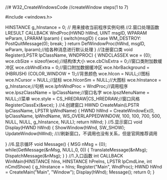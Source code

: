 //# W32_CreateWindowsCode
//createWindow steps(1 to 7)

#include <windows.h>

HINSTANCE g_hInstance = 0; // 用来接收当前程序实例句柄
//2.窗口处理函数
LRESULT CALLBACK WndProc(HWND hWnd, UINT msgID, WPARAM wParam, LPARAM lparam)
{
	switch(msgID)
	{
	case WM_DESTROY:
			PostQuitMessage(0);
			break;
	}
	return DefWindowProc(hWnd, msgID, wParam, lparam);//给各种消息进行默认处理
}
//注册窗口类
void Register(LPSTR lpClassName, WNDPROC)
{
	WNDCLASSEX wce = {0};
	wce.cbSize = sizeof(wce);//结构体大小
	wce.cbClsExtra = 0;//窗口类附加数缓冲区
	wce.cbWndExtra = 0;//窗口附加数据缓冲区
	wce.hbrBackground = (HBRUSH) (COLOR_WINDOW + 1);//背景颜色
	wce.hIcon = NULL;//图标
	wce.hCursor = NULL;//鼠标
	wce.hIconSm = NULL;//大图标
	wce.hInstance = g_hInstance;//句柄
	wce.lpfnWndProc = WndProc;//调用程序
	wce.lpszClassName = lpClassName;//窗口名字
	wce.lpszMenuName = NULL;//菜单
	wce.style = CS_HREDRAW|CS_HREDRAW;//窗口风格
	RegisterClassEx(&wce);
}
//4.创建窗口
HWND CreateMain(LPSTR lpClassName, LPSTR lpWndName)
{
	HWND hWnd = CreateWindowEx(0, lpClassName, lpWndName, WS_OVERLAPPEDWINDOW, 100, 100, 700, 500, NULL, NULL, g_hInstance, NULL);
	return hWnd;
}
//5.显示窗口
void Display(HWND hWnd)
{
	ShowWindow(hWnd, SW_SHOW);
	UpdateWindow(hWnd);
		////刷新窗口，不调用也没有关系，但是官网推荐调用

}
//6.显示循环
void Message()
{
	MSG nMsg = {0};
	while(GetMessage(&nMsg, NULL,0, 0))
	{
		TranslateMessage(&nMsg);
		DispatchMessage(&nMsg);
	}
}
//1.入口函数
int CALLBACK WinMain(HINSTANCE hIns, HINSTANCE hPreIns, LPSTR lpCmdLine, int nCmdShow)
{
	g_hInstance  = hIns;
	Register("Main", WndProc);
	HWND hWnd = CreateMain("Main", "Window");
	Display(hWnd);
	Message();
	return 0;
}
